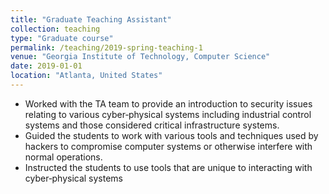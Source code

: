 ```yaml
---
title: "Graduate Teaching Assistant"
collection: teaching
type: "Graduate course"
permalink: /teaching/2019-spring-teaching-1
venue: "Georgia Institute of Technology, Computer Science"
date: 2019-01-01
location: "Atlanta, United States"
---
```

* Worked with the TA team to provide an introduction to security issues relating to various cyber‑physical
systems including industrial control systems and those considered critical infrastructure systems.
* Guided the students to work with various tools and techniques used by hackers to compromise computer
systems or otherwise interfere with normal operations.
* Instructed the students to use tools that are unique to interacting with cyber‑physical systems

<!-- Heading 1
======

Heading 2
======

Heading 3
====== -->